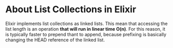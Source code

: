 # About List Collections in Elixir

Elixir implements list collections as linked lists. This mean that accessing the list length is an operation **that will run in linear time O(n)**. For this reason, it is typically faster to prepend thant to append, because prefixing is basically changing the HEAD reference of the linked list.